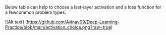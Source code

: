 Below table can help to choose a last-layer activation and a loss function for a fewcommon problem types.

![Alt text]
(https://github.com/Avinav09/Deep-Learning-Practice/blob/main/activation_choice.png?raw=true)
